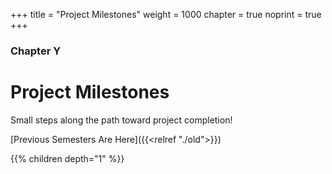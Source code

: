 +++
title = "Project Milestones"
weight = 1000
chapter = true
noprint = true
+++

### Chapter Y

# Project Milestones

Small steps along the path toward project completion!

[Previous Semesters Are Here]({{<relref "./old">}})

{{% children depth="1" %}}